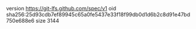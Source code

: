 version https://git-lfs.github.com/spec/v1
oid sha256:25d93cdb7ef89945c65a0fe5437e33f18f99db0d1d6b2c8d91e47bd750e688e6
size 3144
